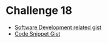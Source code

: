 # Challenge 18

- [Software Development related gist](https://gist.github.com/shivambeenhere/cc9b5fe2ef8f186a6919f57e1691b4f2)
- [Code Snippet Gist](https://gist.github.com/shivambeenhere/d2ac6bf0bd751f8fddbf24437bcd8df4)